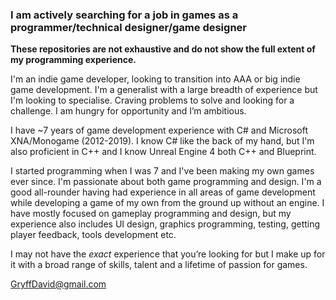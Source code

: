 ### I am actively searching for a job in games as a programmer/technical designer/game designer
**These repositories are not exhaustive and do not show the full extent of my programming experience.**

I'm an indie game developer, looking to transition into AAA or big indie game development. I'm a generalist with a large breadth of experience but I'm looking to specialise. Craving problems to solve and looking for a challenge. I am hungry for opportunity and I’m ambitious. 

I have ~7 years of game development experience with C# and Microsoft XNA/Monogame (2012-2019). I know C# like the back of my hand, but I'm also proficient in C++ and I know Unreal Engine 4 both C++ and Blueprint.

I started programming when I was 7 and I've been making my own games ever since. I'm passionate about both game programming and design. I'm a good all-rounder having had experience in all areas of game development while developing a game of my own from the ground up without an engine. I have mostly focused on gameplay programming and design, but my experience also includes UI design, graphics programming, testing, getting player feedback, tools development etc. 

I may not have the *exact* experience that you’re looking for but I make up for it with a broad range of skills, talent and a lifetime of passion for games.

GryffDavid@gmail.com


<!--
**GryffDavid/gryffdavid** is a ✨ _special_ ✨ repository because its `README.md` (this file) appears on your GitHub profile.

Here are some ideas to get you started:

- 🔭 I’m currently working on ...
- 🌱 I’m currently learning ...
- 👯 I’m looking to collaborate on ...
- 🤔 I’m looking for help with ...
- 💬 Ask me about ...
- 📫 How to reach me: ...
- 😄 Pronouns: ...
- ⚡ Fun fact: ...
-->
